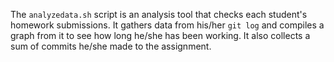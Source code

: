 The `analyzedata.sh` script is an analysis tool that checks each student's homework submissions.
It gathers data from his/her `git log` and compiles a graph from it to see how long he/she has been working.
It also collects a sum of commits he/she made to the assignment.
